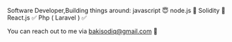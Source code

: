 Software Developer,Building things around:
javascript 😇
node.js 🥰
Solidity 🤪
React.js ✅
Php ( Laravel ) ✅


You can reach out to me via bakisodiq@gmail.com 📠
